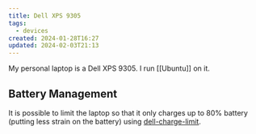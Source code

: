 ```yaml
---
title: Dell XPS 9305
tags:
  - devices
created: 2024-01-28T16:27
updated: 2024-02-03T21:13
---
```


My personal laptop is a Dell XPS 9305. I run [[Ubuntu]] on it.

## Battery Management

It is possible to limit the laptop so that it only charges up to 80% battery (putting less strain on the battery) using [dell-charge-limit](https://github.com/glynhudson/dell-charge-limit).
